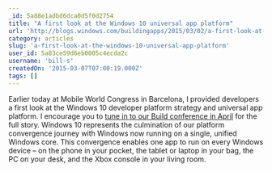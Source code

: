 ```yaml
---
_id: 5a88e1adbd6dca0d5f0d2754
title: "A first look at the Windows 10 universal app platform"
url: 'http://blogs.windows.com/buildingapps/2015/03/02/a-first-look-at-the-windows-10-universal-app-platform/'
category: articles
slug: 'a-first-look-at-the-windows-10-universal-app-platform'
user_id: 5a83ce59d6eb0005c4ecda2c
username: 'bill-s'
createdOn: '2015-03-07T07:00:19.000Z'
tags: []
---
```


Earlier today at Mobile World Congress in Barcelona, I provided developers a first look at the Windows 10 developer platform strategy and universal app platform. I encourage you to <a href="http://www.buildwindows.com/">tune in to our Build conference in April</a> for the full story. Windows 10 represents the culmination of our platform convergence journey with Windows now running on a single, unified Windows core. This convergence enables one app to run on every Windows device – on the phone in your pocket, the tablet or laptop in your bag, the PC on your desk, and the Xbox console in your living room.
